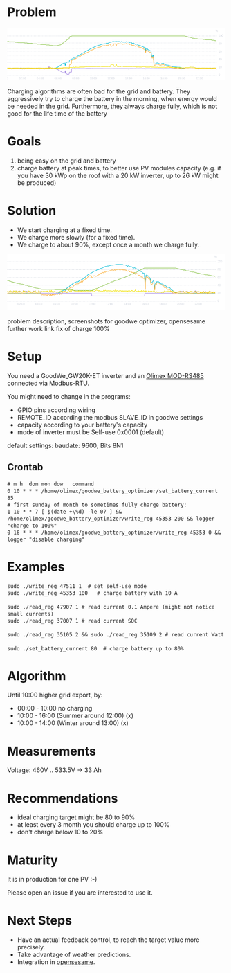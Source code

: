 # Problem

![bad](bad.png)

Charging algorithms are often bad for the grid and battery.
They aggressively try to charge the battery in the morning, when energy would be needed in the grid.
Furthermore, they always charge fully, which is not good for the life time of the battery

# Goals

1. being easy on the grid and battery
2. charge battery at peak times, to better use PV modules capacity
   (e.g. if you have 30 kWp on the roof with a 20 kW inverter, up to 26 kW might be produced)

# Solution

- We start charging at a fixed time.
- We charge more slowly (for a fixed time).
- We charge to about 90%, except once a month we charge fully.

![optimized](optimized.png)

problem description, screenshots for goodwe optimizer, opensesame further work link
	fix of charge 100%

# Setup

You need a GoodWe_GW20K-ET inverter and an [Olimex MOD-RS485](https://www.olimex.com/Products/Modules/Interface/MOD-RS485/open-source-hardware) connected via Modbus-RTU.

You might need to change in the programs:

- GPIO pins according wiring
- REMOTE_ID according the modbus SLAVE_ID in goodwe settings
- capacity according to your battery's capacity
- mode of inverter must be Self-use 0x0001 (default)

default settings: baudate: 9600; Bits 8N1

## Crontab

```
# m h  dom mon dow   command
0 10 * * * /home/olimex/goodwe_battery_optimizer/set_battery_current 85
# first sunday of month to sometimes fully charge battery:
1 10 * * 7 [ $(date +\%d) -le 07 ] && /home/olimex/goodwe_battery_optimizer/write_reg 45353 200 && logger "charge to 100%"
0 16 * * * /home/olimex/goodwe_battery_optimizer/write_reg 45353 0 && logger "disable charging"
```

# Examples

```
sudo ./write_reg 47511 1  # set self-use mode
sudo ./write_reg 45353 100   # charge battery with 10 A

sudo ./read_reg 47907 1 # read current 0.1 Ampere (might not notice small currents)
sudo ./read_reg 37007 1 # read current SOC

sudo ./read_reg 35105 2 && sudo ./read_reg 35109 2 # read current Watt

sudo ./set_battery_current 80  # charge battery up to 80%
```

# Algorithm

Until 10:00 higher grid export, by:

- 00:00 - 10:00 no charging
- 10:00 - 16:00 (Summer around 12:00) (x)
- 10:00 - 14:00 (Winter around 13:00) (x)

# Measurements

Voltage: 460V .. 533.5V -> 33 Ah

# Recommendations

- ideal charging target might be 80 to 90%
- at least every 3 month you should charge up to 100%
- don't charge below 10 to 20%

# Maturity

It is in production for one PV :-)

Please open an issue if you are interested to use it.

# Next Steps

- Have an actual feedback control, to reach the target value more precisely.
- Take advantage of weather predictions.
- Integration in [opensesame](opensesame.libelektra.org).

